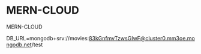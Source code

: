 # MERN-CLOUD
MERN-CLOUD



DB_URL=mongodb+srv://movies:83kGnfmvTzwsGIwF@cluster0.mm3oe.mongodb.net/test